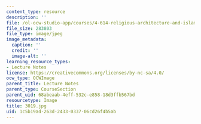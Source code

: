 ```yaml
---
content_type: resource
description: ''
file: /ol-ocw-studio-app/courses/4-614-religious-architecture-and-islamic-cultures-fall-2002/1c5b19ad263d2433033706cd26f4b5ab_3019.jpg
file_size: 283803
file_type: image/jpeg
image_metadata:
  caption: ''
  credit: ''
  image-alt: ''
learning_resource_types:
- Lecture Notes
license: https://creativecommons.org/licenses/by-nc-sa/4.0/
ocw_type: OCWImage
parent_title: Lecture Notes
parent_type: CourseSection
parent_uid: 68abeaab-4eff-532c-e858-18d3ffb567bd
resourcetype: Image
title: 3019.jpg
uid: 1c5b19ad-263d-2433-0337-06cd26f4b5ab
---
```

